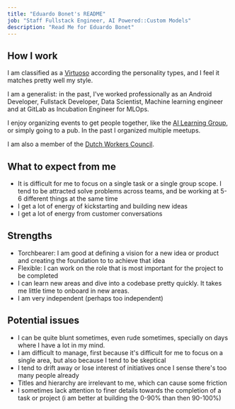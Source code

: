 ```yaml
---
title: "Eduardo Bonet's README"
job: "Staff Fullstack Engineer, AI Powered::Custom Models"
description: "Read Me for Eduardo Bonet"
---
```


## How I work

I am classified as a [Virtuoso](https://www.16personalities.com/) according the personality types, and I feel it matches pretty well my style.

I am a generalist: in the past, I've worked professionally as an Android Developer, Fullstack Developer, Data Scientist, Machine learning engineer and at GitLab as Incubation Engineer for MLOps. 

I enjoy organizing events to get people together, like the [AI Learning Group](https://gitlab.com/gitlab-org/ai-powered/custom-models/custom-models/-/issues/32), or simply going to a pub. In the past I organized multiple meetups. 

I am also a member of the [Dutch Workers Council](https://internal.gitlab.com/handbook/legal-and-corporate-affairs/legal-and-compliance/netherlands/).

## What to expect from me

- It is difficult for me to focus on a single task or a single group scope. I tend to be attracted solve problems across teams, and be working at 5-6 different things at the same time
- I get a lot of energy of kickstarting and building new ideas
- I get a lot of energy from customer conversations

## Strengths

- Torchbearer: I am good at defining a vision for a new idea or product and creating the foundation to to achieve that idea
- Flexible: I can work on the role that is most important for the project to be completed
- I can learn new areas and dive into a codebase pretty quickly. It takes me little time to onboard in new areas.
- I am very independent (perhaps too independent)

## Potential issues

- I can be quite blunt sometimes, even rude sometimes, specially on days where I have a lot in my mind.
- I am difficult to manage, first because it's difficult for me to focus on a single area, but also because I tend to be skeptical
- I tend to drift away or lose interest of initiatives once I sense there's too many people already
- Titles and hierarchy are irrelevant to me, which can cause some friction
- I sometimes lack attention to finer details towards the completion of a task or project (i am better at building the 0-90% than then 90-100%)
